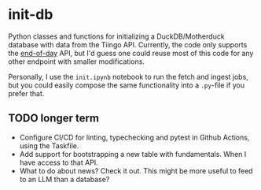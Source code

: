 # init-db

Python classes and functions for initializing a DuckDB/Motherduck database with data from the Tiingo API. Currently, the code only supports the [end-of-day](https://www.tiingo.com/documentation/end-of-day) API, but I'd guess one could reuse most of this code for any other endpoint with smaller modifications.

Personally, I use the `init.ipynb` notebook to run the fetch and ingest jobs, but you could easily compose the same functionality into a `.py`-file if you prefer that.


## TODO longer term

- Configure CI/CD for linting, typechecking and pytest in Github Actions, using the Taskfile.
- Add support for bootstrapping a new table with fundamentals. When I have access to that API.
- What to do about news? Check it out. This might be more useful to feed to an LLM than a database?
